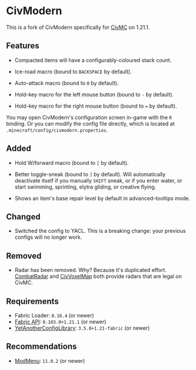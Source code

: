 # CivModern

This is a fork of CivModern specifically for [CivMC](https://civmc.net) on 1.21.1.

## Features

- Compacted items will have a configurably-coloured stack count.

- Ice-road macro (bound to `BACKSPACE` by default).

- Auto-attack macro (bound to `0` by default).

- Hold-key macro for the left mouse button (bound to `-` by default).

- Hold-key macro for the right mouse button (bound to `=` by default).

You may open CivModern's configuration screen in-game with the `R` binding. Or you can modify the config file directly,
which is located at `.minecraft/config/civmodern.properties`.

## Added

- Hold W/forward macro (bound to `[` by default).

- Better toggle-sneak (bound to `]` by default). Will automatically deactivate itself if you manually `SHIFT` sneak, or
  if you enter water, or start swimming, sprinting, elytra gliding, or creative flying.

- Shows an item's base repair level by default in advanced-tooltips mode.

## Changed

- Switched the config to YACL. This is a breaking change: your previous configs will no longer work.

## Removed

- Radar has been removed. Why? Because it's duplicated effort. [CombatRadar](https://modrinth.com/mod/combatradar) and
  [CivVoxelMap](https://github.com/Protonull/CivVoxelMap) both provide radars that are legal on CivMC.

## Requirements

- Fabric Loader: `0.16.4` (or newer)
- [Fabric API](https://modrinth.com/mod/fabric-api): `0.103.0+1.21.1` (or newer)
- [YetAnotherConfigLibrary](https://modrinth.com/mod/yacl): `3.5.0+1.21-fabric` (or newer)

## Recommendations

- [ModMenu](https://modrinth.com/mod/modmenu): `11.0.2` (or newer)
